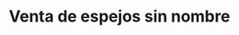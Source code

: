 ---
title: "Venta de espejos sin nombre"
url: /oaxaca-de-juarez/venta-de-espejos-sin-nombre/
shop: tienda de variedades
---